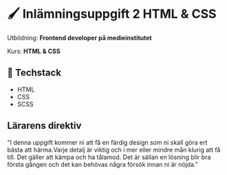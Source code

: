 # 🖌️ Inlämningsuppgift 2 HTML & CSS

Utbildning: **Frontend developer på medieinstitutet**

Kurs: **HTML & CSS**

## 🧰 Techstack
- HTML
- CSS
- SCSS

## Lärarens direktiv
"I denna uppgift kommer ni att få en färdig design som ni skall göra ert bästa att härma.Varje detalj är viktig och i mer eller mindre mån klurig att få till. Det gäller att kämpa och ha tålamod. Det är sällan en lösning blir bra första gången och det kan behövas några försök innan ni är nöjda."
